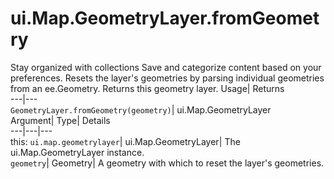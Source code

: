  
#  ui.Map.GeometryLayer.fromGeometry 
Stay organized with collections  Save and categorize content based on your preferences. 
Resets the layer's geometries by parsing individual geometries from an ee.Geometry. 
Returns this geometry layer.
Usage| Returns  
---|---  
`GeometryLayer.fromGeometry(geometry)`| ui.Map.GeometryLayer  
Argument| Type| Details  
---|---|---  
this: `ui.map.geometrylayer`| ui.Map.GeometryLayer| The ui.Map.GeometryLayer instance.  
`geometry`| Geometry| A geometry with which to reset the layer's geometries.  
